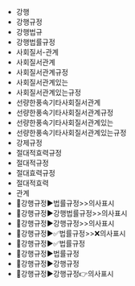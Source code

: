 - 강행
- 강행규정
- 강행법규
- 강행법률규정
- 사회질서-관계
- 사회질서관계
- 사회질서관계규정
- 사회질서관계있는
- 사회질서관계있는규정
- 선량한풍속기타사회질서관계
- 선량한풍속기타사회질서관계규정
- 선량한풍속기타사회질서관계있는
- 선량한풍속기타사회질서관계있는규정
- 강제규정
- 절대적효력규정
- 절대적규정
- 절대효력규정
- 절대적효력
- 관계
- 📌강행규정▶️법률규정>>의사표시
- 📌강행규정▶️강행법률규정>>의사표시
- 📌강행규정▶️강행규정>>의사표시
- 📌강행규정▶️✅법률규정>>❌의사표시
- 📌강행규정▶️✅법률규정
- 📌강행규정▶️법률규정
- 📌강행규정▶️강행규정
- 📌강행규정▶️강행규정👉의사표시